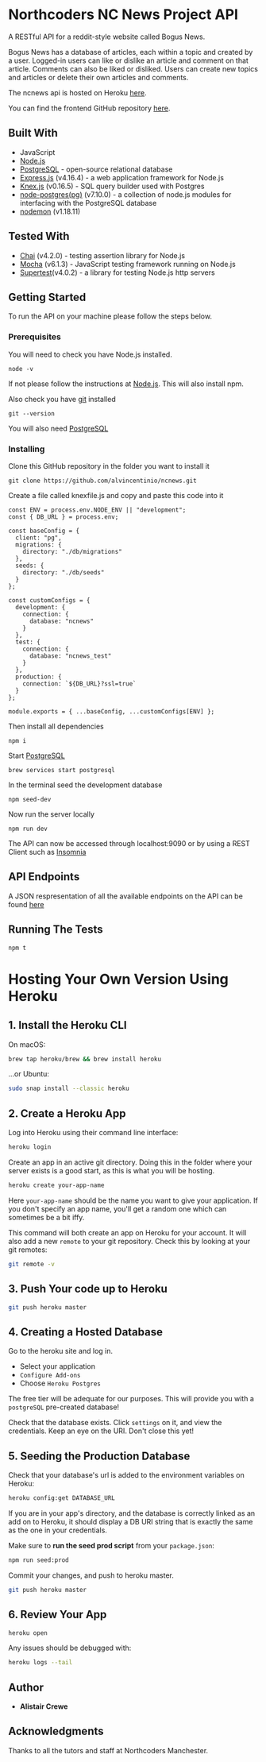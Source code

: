 # Northcoders NC News Project API

A RESTful API for a reddit-style website called Bogus News.

Bogus News has a database of articles, each within a topic and created by a user. Logged-in users can like or dislike an article and comment on that article. Comments can also be liked or disliked. Users can create new topics and articles or delete their own articles and comments.

The ncnews api is hosted on Heroku [here](https://alcrewe-news.herokuapp.com/api).

You can find the frontend GitHub repository [here](https://github.com/alvincentinio/bogusnews).

## Built With

- JavaScript
- [Node.js](https://nodejs.org/en/)
- [PostgreSQL](https://www.postgresql.org/) - open-source relational database
- [Express.js](https://expressjs.com/) (v4.16.4) - a web application framework for Node.js
- [Knex.js](https://knexjs.org/) (v0.16.5) - SQL query builder used with Postgres
- [node-postgres(pg)](https://node-postgres.com/) (v7.10.0) - a collection of node.js modules for interfacing with the PostgreSQL database
- [nodemon](https://nodemon.io/) (v1.18.11)

## Tested With

- [Chai](https://www.chaijs.com/) (v4.2.0) - testing assertion library for Node.js
- [Mocha](https://mochajs.org/) (v6.1.3) - JavaScript testing framework running on Node.js
- [Supertest](https://www.npmjs.com/package/supertest)(v4.0.2) - a library for testing Node.js http servers

## Getting Started

To run the API on your machine please follow the steps below.

### Prerequisites

You will need to check you have Node.js installed.

```
node -v
```

If not please follow the instructions at [Node.js](https://nodejs.org/en/). This will also install npm.

Also check you have [git](https://git-scm.com/downloads) installed

```
git --version
```

You will also need [PostgreSQL](https://www.postgresql.org/)

### Installing

Clone this GitHub repository in the folder you want to install it

```
git clone https://github.com/alvincentinio/ncnews.git
```

Create a file called knexfile.js and copy and paste this code into it

```
const ENV = process.env.NODE_ENV || "development";
const { DB_URL } = process.env;

const baseConfig = {
  client: "pg",
  migrations: {
    directory: "./db/migrations"
  },
  seeds: {
    directory: "./db/seeds"
  }
};

const customConfigs = {
  development: {
    connection: {
      database: "ncnews"
    }
  },
  test: {
    connection: {
      database: "ncnews_test"
    }
  },
  production: {
    connection: `${DB_URL}?ssl=true`
  }
};

module.exports = { ...baseConfig, ...customConfigs[ENV] };

```

Then install all dependencies

```
npm i
```

Start [PostgreSQL](https://www.postgresql.org/)

```
brew services start postgresql
```

In the terminal seed the development database

```
npm seed-dev
```

Now run the server locally

```
npm run dev
```

The API can now be accessed through localhost:9090 or by using a REST Client such as [Insomnia](https://insomnia.rest/)

## API Endpoints

A JSON respresentation of all the available endpoints on the API can be found [here](https://alcrewe-news.herokuapp.com/api)

## Running The Tests

```
npm t
```

# Hosting Your Own Version Using Heroku

## 1. Install the Heroku CLI

On macOS:

```bash
brew tap heroku/brew && brew install heroku
```

...or Ubuntu:

```bash
sudo snap install --classic heroku
```

## 2. Create a Heroku App

Log into Heroku using their command line interface:

```bash
heroku login
```

Create an app in an active git directory. Doing this in the folder where your server exists is a good start, as this is what you will be hosting.

```bash
heroku create your-app-name
```

Here `your-app-name` should be the name you want to give your application. If you don't specify an app name, you'll get a random one which can sometimes be a bit iffy.

This command will both create an app on Heroku for your account. It will also add a new `remote` to your git repository.
Check this by looking at your git remotes:

```bash
git remote -v
```

## 3. Push Your code up to Heroku

```bash
git push heroku master
```

## 4. Creating a Hosted Database

Go to the heroku site and log in.

- Select your application
- `Configure Add-ons`
- Choose `Heroku Postgres`

The free tier will be adequate for our purposes. This will provide you with a `postgreSQL` pre-created database!

Check that the database exists. Click `settings` on it, and view the credentials. Keep an eye on the URI. Don't close this yet!

## 5. Seeding the Production Database

Check that your database's url is added to the environment variables on Heroku:

```bash
heroku config:get DATABASE_URL
```

If you are in your app's directory, and the database is correctly linked as an add on to Heroku, it should display a DB URI string that is exactly the same as the one in your credentials.

Make sure to **run the seed prod script** from your `package.json`:

```bash
npm run seed:prod
```

Commit your changes, and push to heroku master.

```bash
git push heroku master
```

## 6. Review Your App

```bash
heroku open
```

Any issues should be debugged with:

```bash
heroku logs --tail
```

## Author

- **Alistair Crewe**

## Acknowledgments

Thanks to all the tutors and staff at Northcoders Manchester.
